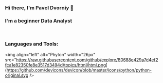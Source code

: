 ### Hi there, I'm Pavel Dvorniy 👋

### I'm a beginner Data Analyst

<br>

### Languages and Tools:
<img align="left" alt="Phyton" width="26px" src="https://raw.githubusercontent.com/github/explore/80688e429a7d4ef2fca1e82350fe8e3517d3494d/topics/html/html.png](https://github.com/devicons/devicon/blob/master/icons/python/python-original.svg />

